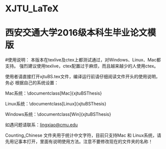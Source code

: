 # XJTU_LaTeX
# 西安交通大学2016级本科生毕业论文模版

#使用说明：
 本版本在texlive及ctex上都测试通过，对Windows、Linux、Mac都支持。
 强烈建议使用texlive，ctex配置过于麻烦，而且越来越少的人使用ctex。

 使用者请直接打开xjtuBS.tex文件，编译运行前请仔细阅读文件开头的使用说明，务必
 根据自己的系统设置：

 Mac系统：\documentclass[Mac]{xjtuBSThesis}

 Linux系统：\documentclass[Linux]{xjtuBSThesis}

 Windows系统：\documentclass[Win]{xjtuBSThesis}

 如遇问题请联系：lingxiao@cmu.edu

 Counting_Chinese 文件夹用于统计中文字符，目前只支持Mac 和 Linux系统，请
 先用记事本打开，里面有说明使用方法。注意不要修改现在的文件夹的名称！
